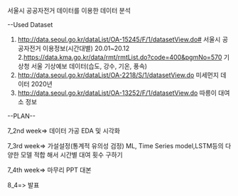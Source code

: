 서울시 공공자전거 데이터를 이용한 데이터 분석

--Used Dataset
1. http://data.seoul.go.kr/dataList/OA-15245/F/1/datasetView.do#
서울시 공공자전거 이용정보(시간대별) 20.01~20.12
2.https://data.kma.go.kr/data/rmt/rmtList.do?code=400&pgmNo=570
기상청 서울 기상예보 데이터(습도, 강수, 기온, 풍속)
3. http://data.seoul.go.kr/dataList/OA-2218/S/1/datasetView.do
미세먼지 데이터 2020년
4. http://data.seoul.go.kr/dataList/OA-13252/F/1/datasetView.do
따릉이 대여소 정보



--PLAN--


7_2nd week=>
데이터 가공
EDA 및 시각화

7_3rd week=>
가설설정(통계적 유의성 검정)
ML, Time Series model,LSTM등의 다양한 모델 적합 해서 시간별 대여 횟수 구하기

7_4th week=>
마무리 PPT
대본

8_4=> 
발표
